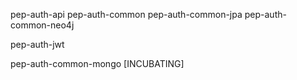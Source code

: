pep-auth-api
pep-auth-common
pep-auth-common-jpa
pep-auth-common-neo4j

pep-auth-jwt

pep-auth-common-mongo [INCUBATING]
